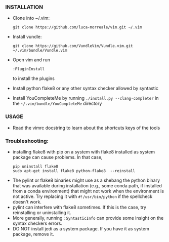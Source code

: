### INSTALLATION

* Clone into ~/.vim: 
  ```
  git clone https://github.com/luca-morreale/vim.git ~/.vim
  ```
* Install vundle: 
  ```
  git clone https://github.com/VundleVim/Vundle.vim.git ~/.vim/bundle/Vundle.vim
  ```

* Open vim and run 
  ```
  :PluginInstall
  ```
  to install the plugins 

* Install python flake8 or any other syntax checker allowed by syntastic

* Install YouCompleteMe by running `./install.py --clang-completer` in the 
  `~/.vim/bundle/YouCompleteMe` directory

### USAGE

* Read the vimrc docstring to learn about the shortcuts keys of the tools

###  Troubleshooting:
  - installing flake8 with pip on a system with flake8 installed as system
    package can cause problems. In that case,
    ```
    pip uninstall flake8
    sudo apt-get install flake8 python-flake8  --reinstall
    ```
  - The pylint or flake8 binaries might use as a shebang the python binary that
    was available during installation (e.g., some conda path, if installed from
    a conda environment) that might not work when the environment is not
    active.  Try replacing it with `#!/usr/bin/python` if the spellcheck
    doesn't work.
  - pylint can interfere with flake8 sometimes. If this is the case, try
    reinstalling or uninstalling it.
  - More generally, running `:SyntasticInfo` can provide some insight on the 
    syntax checkers errors.
  - DO NOT install jedi as a system package. If you have it as system package, remove it.

